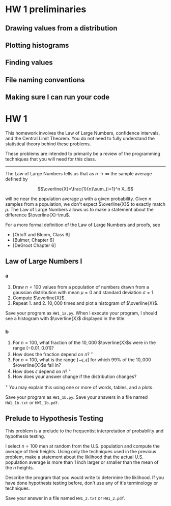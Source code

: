 # HW 1 preliminaries

## Drawing values from a distribution

## Plotting histograms

## Finding values

## File naming conventions

## Making sure I can run your code


# HW 1

This homework involves the Law of Large Numbers, confidence intervals, and the Central Limit Theorem. You do not need to fully understand the statistical theory behind these problems. 

These problems are intended to primarily be a review of the programming techniques that you will need for this class.

----

The Law of Large Numbers tells us that as $n\rightarrow \infty$ the sample average defined by

$$\overline{X}=\frac{1}{n}\sum_{i=1}^n X_i$$

will be near the population average $\mu$ with a given probability. Given $n$ samples from a population, we don't expect $\overline{X}$ to exactly match $\mu$. The Law of Large Numbers allows us to make a statement about the difference $\overline{X}-\mu$.

For a more formal definition of the Law of Large Numbers and proofs, see
* [Orloff and Bloom, Class 6]
* [Bulmer, Chapter 6]
* [DeGroot Chapter 6]

## Law of Large Numbers I

### a

1. Draw $n=100$ values from a population of numbers drawn from a gaussian distribution with mean $\mu=0$ and standard deviation $\sigma=1$.
2. Compute $\overline{X}$.
3. Repeat 1. and 2. $10,000$ times and plot a histogram of $\overline{X}$.

Save your program as `HW1_1a.py`. When I execute your program, I should see a histogram with $\overline{X}$ displayed in the title.

### b

1. For $n=100$, what fraction of the $10,000$ $\overline{X}$s were in the range $[-0.01, 0.01]$?
2. How does the fraction depend on $n$? <sup>+</sup>
3. For $n=100$, what is the range $[-\epsilon,\epsilon]$ for which $99$% of the $10,000$ $\overline{X}$s fall in?
4. How does $\epsilon$ depend on $n$? <sup>+</sup>
5. How does your answer change if the distribution changes?

<sup>+</sup> You may explain this using one or more of words, tables, and a plots.

Save your program as `HW1_1b.py`. Save your answers in a file named `HW1_1b.txt` or `HW1_1b.pdf`.

## Prelude to Hypothesis Testing

This problem is a prelude to the frequentist interpretation of probability and hypothesis testing.

I select $n=100$ men at random from the U.S. population and compute the average of their heights. Using only the techniques used in the previous problem, make a statement about the liklihood that the actual U.S. population average is more than 1 inch larger or smaller than the mean of the $n$ heights.

Describe the program that you would write to determine the liklihood. If you have done hypothesis testing before, don't use any of it's terminology or techniques.

Save your answer in a file named `HW1_2.txt` or `HW1_2.pdf`.

